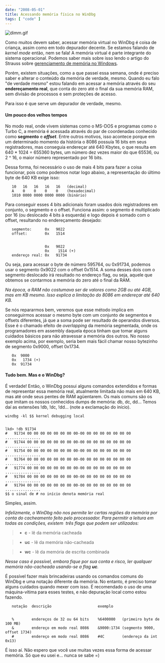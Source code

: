 ```yaml
---
date: "2008-05-01"
title: Acessando memória física no WinDbg
tags: [ "code" ]
---
```

![dimm.gif](/images/OraOKS3.gif)

Como muitos devem saber, acessar memória virtual no WinDbg é coisa de criança, assim como em todo depurador decente. Se estamos falando de _kernel mode_ então, nem se fala! A memória virtual é parte integrante do sistema operacional. Podemos saber mais sobre isso lendo o artigo do Strauss sobre [gerenciamento de memória no Windows](http://www.1bit.com.br/content.1bit/weblog/borcon_talk).

Porém, existem situações, como a que passei essa semana, onde é preciso saber e alterar o conteúdo da memória de verdade, mesmo. Quando eu falo "de verdade mesmo" estou falando em acessar a memória através do seu **endereçamento real**, que conta do zero até o final da sua memória RAM, sem divisão de processos e sem proteções de acesso.

Para isso é que serve um depurador de verdade, mesmo.

#### Um pouco dos velhos tempos

No modo real, onde vivem sistemas como o MS-DOS e programas como o Turbo C, a memória é acessada através do par de coordenadas conhecido como **segmento** e _**offset**_. Entre outros motivos, isso acontece porque em um determinado momento da história o 8086 possuía 16 bits em seus registradores, mas conseguia endereçar até 640 Kbytes, o que resulta em 640 * 1024 = 655360 bytes, um número dez vezes maior do que 65536, ou 2 ^ 16, o maior número representado por 16 bits.

Dessa forma, foi necessário o uso de mais 4 bits para fazer a coisa funcionar, pois como podemos notar logo abaixo, a representação do último byte de 640 KB exige isso:

    
       10   16   16   16   16   (decimal)
       A    0    0    0    0    (hexadecimal)
       1010 0000 0000 0000 0000 (binário)

Para conseguir esses 4 bits adicionais foram usados dois registradores em conjunto, o segmento e o offset. Funciona assim: o segmento é multiplicado por 16 (ou deslocado 4 bits à esquerda) e logo depois é somado com o offset, resultando no endereçamento desejado:

    
       segmento:      0x   9022
       offset:        0x   1514

    
                      0x   9022
                      0x    1514 (+)
       endereço real: 0x   91734

Ou seja, para acessar o byte de número 595764, ou 0x91734, podemos usar o segmento 0x9022 com o offset 0x1514. A soma desses dois com o segmento deslocado irá resultado no endereço flag, ou seja, aquele que obtemos se contarmos a memória do zero até o final da RAM.

_Na época, a RAM não costumava ser de valores como 2GB ou até 4GB, mas em KB mesmo. Isso explica a limitação do 8086 em endereçar até 640 KB._

Se nós repararmos bem, veremos que esse método implica em conseguirmos acessar o mesmo byte com um conjunto de segmentos e offsets diferentes, já que a soma pode ser resultado de operandos diversos. Esse é o chamado efeito de _overlapping_ da memória segmentada, onde os programadores em assembly daquela época tinham que tomar alguns cuidados básicos para não atravessar a memória dos outros. No nosso exemplo acima, por exemplo, seria bem mais fácil chamar nosso bytezinho de segmento 0x9000, offset 0x1734.

    
       0x  9000
       0x   1734 (+)
       0x  91734

#### Tudo bem. Mas e o WinDbg?

É verdade! Então, o WinDbg possui alguns comandos extendidos e formas de representar essa memória real, atualmente limitada não mais em 640 KB, mas até onde seus pentes de RAM agüentarem. Os mais comuns são os que imitam os nossos conhecidos dumps de memória: db, dc, dd... Temos daí as extensões !db, !dc, !dd... (note a exclamação do início).

    
    windbg -kl $$ kernel debugging local

    
    lkd> !db 91734
    #   91734 00 00 00 00 00 00 00 00-00 00 00 00 00 00 00 00 ................
    #   91744 00 00 00 00 00 00 00 00-00 00 00 00 00 00 00 00 ................
    #   91754 00 00 00 00 00 00 00 00-00 00 00 00 00 00 00 00 ................
    #   91764 00 00 00 00 00 00 00 00-00 00 00 00 00 00 00 00 ................
    #   91774 00 00 00 00 00 00 00 00-00 00 00 00 00 00 00 00 ................
    #   91784 00 00 00 00 00 00 00 00-00 00 00 00 00 00 00 00 ................
    #   91794 00 00 00 00 00 00 00 00-00 00 00 00 00 00 00 00 ................
    $$ o sinal de # no início denota memória real

Simples, assim.

_Infelizmente, o WinDbg não nos permite ler certas regiões da memória por conta do cacheamento feito pelo processador. Para permitir a leitura em todas as condições, existem  três flags que podem ser utilizados:_

> 
	
>   * **c** - lê da memória cacheada
> 
	
>   * **uc** - lê da memória não-cacheada
> 
	
>   * **wc** - lê da memória de escrita combinada
> 

_Nesse caso é possível, embora fique por sua conta e risco, ler qualquer memória não-cacheada usando-se a flag **uc**._

É possível fazer mais brincadeiras usando os comandos comuns do WinDbg e uma notação diferente da memória. No entanto, é preciso tomar alguns cuidados quando mexer com isso. É recomendado o uso de uma máquina-vítima para esses testes, e não depuração local como estou fazendo.

    
       notação  descrição                     exemplo

    
       %        endereços de 32 ou 64 bits    %6400000   (primeiro byte de 100 MB)
       &        endereço em modo real 8086    &9000:1734 (segmento 9000, offset 1734)
       #        endereço em modo real 8086    #4C        (endereço da int 0x13)

É isso aí. Não espero que você use muitas vezes essa forma de acessar memória. Só que eu usei e... nunca se sabe =)
